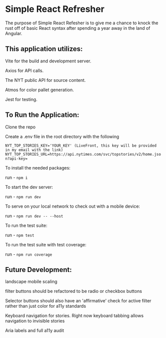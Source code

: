 # Simple React Refresher
The purpose of Simple React Refesher is to give me a chance to knock the rust off of basic React syntax after spending a year away in the land of Angular. 

## This application utilizes: 
Vite for the build and development server.

Axios for API calls.

The NYT public API for source content.

Atmos for color pallet generation.

Jest for testing.


## To Run the Application:
Clone the repo

Create a .env file in the root directory with the following 

`NYT_TOP_STORIES_KEY='YOUR_KEY' (LiveFront, this key will be provided in my email with the link)
NYT_TOP_STORIES_URL=https://api.nytimes.com/svc/topstories/v2/home.json?api-key=`

To install the needed packages:

run - `npm i`

To start the dev server:

run - `npm run dev`

To serve on your local network to check out with a mobile device:

run - `npm run dev -- --host`

To run the test suite:

run - `npm test`

To run the test suite with test coverage:

run - `npm run coverage`


## Future Development:

landscape mobile scaling 

filter buttons should be refactored to be radio or checkbox buttons

Selector buttons should also have an 'affirmative' check for active filter rather than just color for a11y standards  

Keyboard navigation for stories. Right now keyboard tabbing allows navigation to invisible stories

Aria labels and full a11y audit 